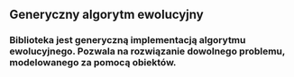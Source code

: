## Generyczny algorytm ewolucyjny
### Biblioteka jest generyczną implementacją algorytmu ewolucyjnego. Pozwala na rozwiązanie dowolnego problemu, modelowanego za pomocą obiektów. 
